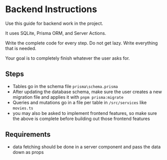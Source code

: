 # Backend Instructions

Use this guide for backend work in the project.

It uses SQLite, Prisma ORM, and Server Actions.

Write the complete code for every step. Do not get lazy. Write everything that is needed.

Your goal is to completely finish whatever the user asks for.

## Steps

- Tables go in the schema file `prisma\schema.prisma`
- After updating the database schema, make sure the user creates a new migration file and applies it with `pnpm prisma:migrate`
- Queries and mutations go in a file per table in `/src/services` like `movies.ts`
- you may also be asked to implement frontend features, so make sure the above is complete before building out those frontend features

## Requirements

- data fetching should be done in a server component and pass the data down as props
